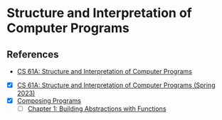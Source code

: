 # Structure and Interpretation of Computer Programs

## References

- [CS 61A: Structure and Interpretation of Computer Programs](https://cs61a.org/)
- [x] [CS 61A: Structure and Interpretation of Computer Programs (Spring 2023)](https://inst.eecs.berkeley.edu/~cs61a/sp23/)
- [x] [Composing Programs](https://www.composingprograms.com/)
  - [ ] [Chapter 1: Building Abstractions with Functions](https://www.composingprograms.com/pages/11-getting-started.html)
